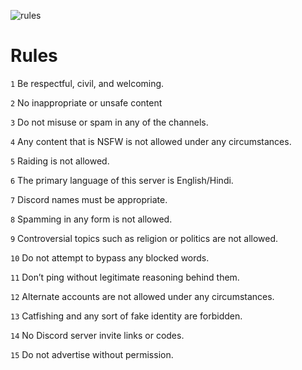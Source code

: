 ![rules](https://user-images.githubusercontent.com/96881959/171179728-c8631abe-18c2-4685-8291-aa66b39861c0.png)

# Rules
` 1 ` Be respectful, civil, and welcoming.

` 2 ` No inappropriate or unsafe content

` 3 ` Do not misuse or spam in any of the channels.

` 4 ` Any content that is NSFW is not allowed under any circumstances.

` 5 ` Raiding is not allowed.

` 6 ` The primary language of this server is English/Hindi.

` 7 ` Discord names must be appropriate.

` 8 ` Spamming in any form is not allowed.

` 9 ` Controversial topics such as religion or politics are not allowed.

` 10 ` Do not attempt to bypass any blocked words.

` 11 ` Don’t ping without legitimate reasoning behind them.

` 12 ` Alternate accounts are not allowed under any circumstances.

` 13 ` Catfishing and any sort of fake identity are forbidden.

` 14 ` No Discord server invite links or codes.

` 15 ` Do not advertise without permission.
